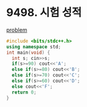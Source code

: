 # 9498. 시험 성적

[problem](https://www.acmicpc.net/problem/9498)

```cpp
#include <bits/stdc++.h>
using namespace std;
int main(void) {
  int s; cin>>s;
  if(s>=90) cout<<'A';
  else if(s>=80) cout<<'B';
  else if(s>=70) cout<<'C';
  else if(s>=60) cout<<'D';
  else cout<<'F';
  return 0;
}
```
